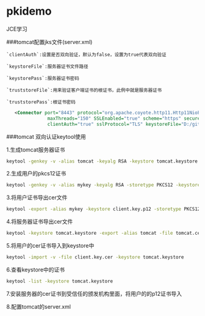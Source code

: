 # pkidemo
JCE学习

###tomcat配置jks文件(server.xml)

    `clientAuth`:设置是否双向验证，默认为false，设置为true代表双向验证

    `keystoreFile`:服务器证书文件路径

    `keystorePass`:服务器证书密码

    `truststoreFile`:用来验证客户端证书的根证书，此例中就是服务器证书

    `truststorePass`:根证书密码

```xml
   <Connector port="8443" protocol="org.apache.coyote.http11.Http11NioProtocol"
               maxThreads="150" SSLEnabled="true" scheme="https" secure="true"
               clientAuth="true" sslProtocol="TLS" keystoreFile="D:/github/cs/pkidemo/keystore.jks" keystorePass="password" truststoreFile="D:/github/cs/pkidemo/keystore.jks" truststorePass="password"/>
```

###tomcat 双向认证keytool使用

1.生成tomcat服务器证书

```bat
keytool -genkey -v -alias tomcat -keyalg RSA -keystore tomcat.keystore -validity 36500
```

2.生成用户的pkcs12证书

```bat
keytool -genkey -v -alias mykey -keyalg RSA -storetype PKCS12 -keystore client.key.p12
```

3.将用户证书导出cer文件

```bat
keytool -export -alias mykey -keystore client.key.p12 -storetype PKCS12 -storepass password2 -rfc -file client.key.cer
```

4.将服务器证书导出cer文件

```bat
keytool -keystore tomcat.keystore -export -alias tomcat -file tomcat.cer
```

5.将用户的cer证书导入到keystore中

```bat
keytool -import -v -file client.key.cer -keystore tomcat.keystore
```

6.查看keystore中的证书

```bat
keytool -list -keystore tomcat.keystore
```

7.安装服务器的cer证书到受信任的颁发机构里面，将用户的的p12证书导入

8.配置tomcat的server.xml
